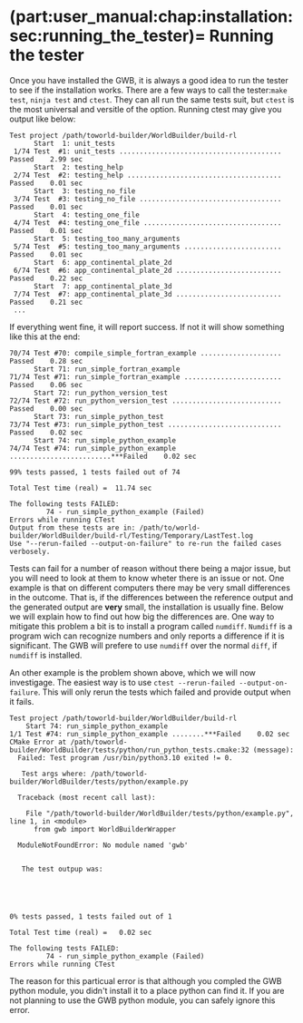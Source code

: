(part:user_manual:chap:installation:sec:running_the_tester)=
Running the tester
==================

Once you have installed the GWB, it is always a good idea to run the tester to see if the installation works. There are a few ways to call the tester:`make test`, `ninja test` and `ctest`. They can all run the same tests suit, but `ctest` is the most universal and versitle of the option. Running ctest may give you output like below:

```
Test project /path/toworld-builder/WorldBuilder/build-rl
      Start  1: unit_tests
 1/74 Test  #1: unit_tests ........................................   Passed    2.99 sec
      Start  2: testing_help
 2/74 Test  #2: testing_help ......................................   Passed    0.01 sec
      Start  3: testing_no_file
 3/74 Test  #3: testing_no_file ...................................   Passed    0.01 sec
      Start  4: testing_one_file
 4/74 Test  #4: testing_one_file ..................................   Passed    0.01 sec
      Start  5: testing_too_many_arguments
 5/74 Test  #5: testing_too_many_arguments ........................   Passed    0.01 sec
      Start  6: app_continental_plate_2d
 6/74 Test  #6: app_continental_plate_2d ..........................   Passed    0.22 sec
      Start  7: app_continental_plate_3d
 7/74 Test  #7: app_continental_plate_3d ..........................   Passed    0.21 sec
 ...
 ```

 If everything went fine, it will report success. If not it will show something like this at the end:

```
70/74 Test #70: compile_simple_fortran_example ....................   Passed    0.28 sec
      Start 71: run_simple_fortran_example
71/74 Test #71: run_simple_fortran_example ........................   Passed    0.06 sec
      Start 72: run_python_version_test
72/74 Test #72: run_python_version_test ...........................   Passed    0.00 sec
      Start 73: run_simple_python_test
73/74 Test #73: run_simple_python_test ............................   Passed    0.02 sec
      Start 74: run_simple_python_example
74/74 Test #74: run_simple_python_example .........................***Failed    0.02 sec

99% tests passed, 1 tests failed out of 74

Total Test time (real) =  11.74 sec

The following tests FAILED:
         74 - run_simple_python_example (Failed)
Errors while running CTest
Output from these tests are in: /path/to/world-builder/WorldBuilder/build-rl/Testing/Temporary/LastTest.log
Use "--rerun-failed --output-on-failure" to re-run the failed cases verbosely.
```

Tests can fail for a number of reason without there being a major issue, but you will need to look at them to know wheter there is an issue or not. One example is that on different computers there may be very small differences in the outcome. That is, if the differences between the reference output and the generated output are **very** small, the installation is usually fine. Below we will explain how to find out how big the differences are. One way to mitigate this problem a bit is to install a program called `numdiff`. `Numdiff` is a program wich can recognize numbers and only reports a difference if it is significant. The GWB will prefere to use `numdiff` over the normal `diff`, if `numdiff` is installed. 

An other example is the problem shown above, which we will now investigage. The easiest way is to use `ctest --rerun-failed --output-on-failure`. This will only rerun the tests which failed and provide output when it fails.

```
Test project /path/toworld-builder/WorldBuilder/build-rl
    Start 74: run_simple_python_example
1/1 Test #74: run_simple_python_example ........***Failed    0.02 sec
CMake Error at /path/toworld-builder/WorldBuilder/tests/python/run_python_tests.cmake:32 (message):
  Failed: Test program /usr/bin/python3.10 exited != 0.

   Test args where: /path/toworld-builder/WorldBuilder/tests/python/example.py

  Traceback (most recent call last):

    File "/path/toworld-builder/WorldBuilder/tests/python/example.py", line 1, in <module>
      from gwb import WorldBuilderWrapper

  ModuleNotFoundError: No module named 'gwb'

   
   The test outpup was: 
   




0% tests passed, 1 tests failed out of 1

Total Test time (real) =   0.02 sec

The following tests FAILED:
         74 - run_simple_python_example (Failed)
Errors while running CTest
```

The reason for this particual error is that although you compled the GWB python module, you didn't install it to a place python can find it. If you are not planning to use the GWB python module, you can safely ignore this error.